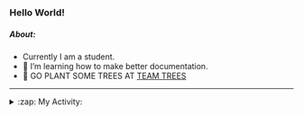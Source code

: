 ### Hello World!

##### About:
- Currently I am a student.
- 🌱 I’m learning how to make better documentation.
- 🌱 GO PLANT SOME TREES AT [TEAM TREES](https://teamtrees.org/)

---
<details>
  <summary>:zap: My Activity:</summary>
  
<!--START_SECTION:waka-->
![Code Time](http://img.shields.io/badge/Code%20Time-1%2C115%20hrs%2047%20mins-blue)

**I'm a Night 🦉** 

```text
🌞 Morning                1495 commits        ██░░░░░░░░░░░░░░░░░░░░░░░   09.51 % 
🌆 Daytime                5394 commits        █████████░░░░░░░░░░░░░░░░   34.30 % 
🌃 Evening                4514 commits        ███████░░░░░░░░░░░░░░░░░░   28.71 % 
🌙 Night                  4321 commits        ███████░░░░░░░░░░░░░░░░░░   27.48 % 
```
📅 **I'm Most Productive on Wednesday** 

```text
Monday                   2323 commits        ████░░░░░░░░░░░░░░░░░░░░░   14.77 % 
Tuesday                  1964 commits        ███░░░░░░░░░░░░░░░░░░░░░░   12.49 % 
Wednesday                3735 commits        ██████░░░░░░░░░░░░░░░░░░░   23.75 % 
Thursday                 2058 commits        ███░░░░░░░░░░░░░░░░░░░░░░   13.09 % 
Friday                   1543 commits        ██░░░░░░░░░░░░░░░░░░░░░░░   09.81 % 
Saturday                 1409 commits        ██░░░░░░░░░░░░░░░░░░░░░░░   08.96 % 
Sunday                   2692 commits        ████░░░░░░░░░░░░░░░░░░░░░   17.12 % 
```


📊 **This Week I Spent My Time On** 

```text
🔥 Editors: 
VS Code                  4 hrs 24 mins       █████████████████████████   100.00 % 

🐱‍💻 Projects: 
praise                   3 hrs 58 mins       ███████████████████████░░   90.10 % 
recurring-call-reminder  24 mins             ██░░░░░░░░░░░░░░░░░░░░░░░   09.14 % 
CSF22                    2 mins              ░░░░░░░░░░░░░░░░░░░░░░░░░   00.76 % 
```


 Last Updated on 06/05/2023 00:12:39 UTC
<!--END_SECTION:waka-->
</details>
